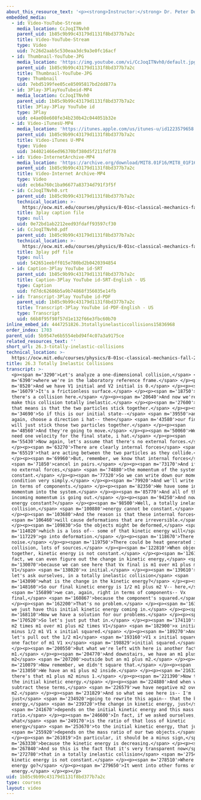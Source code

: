 ```yaml
---
about_this_resource_text: '<p><strong>Instructor:</strong> Dr. Peter Dourmashkin</p>'
embedded_media:
  - id: Video-YouTube-Stream
    media_location: CcJoqITNvh0
    parent_uid: 1b85c9b99c43179d1131f8bd377b7a2c
    title: Video-YouTube-Stream
    type: Video
    uid: 7c26d2aab5c530eaa3dc9a3e0fc16acf
  - id: Thumbnail-YouTube-JPG
    media_location: 'https://img.youtube.com/vi/CcJoqITNvh0/default.jpg'
    parent_uid: 1b85c9b99c43179d1131f8bd377b7a2c
    title: Thumbnail-YouTube-JPG
    type: Thumbnail
    uid: 7ebd5199fee05ce85095817bd2dd877a
  - id: 3Play-3PlayYouTubeid-MP4
    media_location: CcJoqITNvh0
    parent_uid: 1b85c9b99c43179d1131f8bd377b7a2c
    title: 3Play-3Play YouTube id
    type: 3Play
    uid: e4ae08e608fe34b230b42c044051b32e
  - id: Video-iTunesU-MP4
    media_location: 'https://itunes.apple.com/us/itunes-u/id1223579658'
    parent_uid: 1b85c9b99c43179d1131f8bd377b7a2c
    title: Video-iTunes U-MP4
    type: Video
    uid: 344021466ed96370bf380d5f211fdf78
  - id: Video-InternetArchive-MP4
    media_location: 'https://archive.org/download/MIT8.01F16/MIT8_01F16_L26v03_360p.mp4'
    parent_uid: 1b85c9b99c43179d1131f8bd377b7a2c
    title: Video-Internet Archive-MP4
    type: Video
    uid: ecb6a760c1ba96677a83734d791f3f5f
  - id: CcJoqITNvh0.srt
    parent_uid: 1b85c9b99c43179d1131f8bd377b7a2c
    technical_location: >-
      https://ocw.mit.edu/courses/physics/8-01sc-classical-mechanics-fall-2016/week-9-collision-theory/26.3-totally-inelastic-collisions/26.3-totally-inelastic-collisions/CcJoqITNvh0.srt
    title: 3play caption file
    type: null
    uid: 0e72bd1ab2212eed93fdaff93597cf30
  - id: CcJoqITNvh0.pdf
    parent_uid: 1b85c9b99c43179d1131f8bd377b7a2c
    technical_location: >-
      https://ocw.mit.edu/courses/physics/8-01sc-classical-mechanics-fall-2016/week-9-collision-theory/26.3-totally-inelastic-collisions/26.3-totally-inelastic-collisions/CcJoqITNvh0.pdf
    title: 3play pdf file
    type: null
    uid: 542651eebff015e780bd2b0420394854
  - id: Caption-3Play YouTube id-SRT
    parent_uid: 1b85c9b99c43179d1131f8bd377b7a2c
    title: Caption-3Play YouTube id-SRT-English - US
    type: Caption
    uid: fd7dc62686b5a9b74868f356035e14fb
  - id: Transcript-3Play YouTube id-PDF
    parent_uid: 1b85c9b99c43179d1131f8bd377b7a2c
    title: Transcript-3Play YouTube id-PDF-English - US
    type: Transcript
    uid: 66b8f95f98f57d1e132f66e3fbc60b70
inline_embed_id: 4447251826.3totallyinelasticcollisions15836968
order_index: 1703
parent_uid: 5b9547e6b5554ebd94f4c07a3a9175ce
related_resources_text: ''
short_url: 26.3-totally-inelastic-collisions
technical_location: >-
  https://ocw.mit.edu/courses/physics/8-01sc-classical-mechanics-fall-2016/week-9-collision-theory/26.3-totally-inelastic-collisions/26.3-totally-inelastic-collisions
title: 26.3 Totally Inelastic Collisions
transcript: >-
  <p><span m='3290'>Let's analyze a one-dimensional collision,</span> <span
  m='6390'>where we're in the laboratory reference frame.</span> </p><p><span
  m='8520'>And we have V1 initial and V2 initial is 0.</span> </p><p><span
  m='16079'>It's a frictionless surface.</span> </p><p><span m='18750'>But
  there's a collision here.</span> </p><p><span m='20640'>And now we're going to
  make this collision totally inelastic.</span> </p><p><span m='27600'>Now what
  that means is that the two particles stick together.</span> </p><p><span
  m='34690'>So if this is our initial state--</span> <span m='39550'>and let's,
  again, choose a direction i hat-- then</span> <span m='43580'>our final state
  will just stick those two particles together.</span> </p><p><span
  m='48560'>And they're going to move.</span> </p><p><span m='50060'>We only
  need one velocity for the final state, i hat.</span> </p><p><span
  m='55430'>Now again, let's assume that there's no external forces.</span>
  </p><p><span m='63270'>There are clearly internal forces</span> <span
  m='65519'>that are acting between the two particles as they collide.</span>
  </p><p><span m='69960'>But, remember, we know that internal forces</span>
  <span m='71850'>cancel in pairs.</span> </p><p><span m='73170'>And if there's
  no external forces,</span> <span m='74880'>the momentum of the system is
  constant.</span> </p><p><span m='77320'>So we can write down our momentum
  condition very simply.</span> </p><p><span m='79920'>And we'll write it again
  in terms of components.</span> </p><p><span m='82350'>We have some incoming
  momentum into the system.</span> </p><p><span m='85770'>And all of that
  incoming momentum is going out.</span> </p><p><span m='94250'>And now, is
  energy constant?</span> </p><p><span m='98500'>Well, a totally inelastic
  collision,</span> <span m='100880'>energy cannot be constant.</span>
  </p><p><span m='103680'>And the reason is that these internal forces</span>
  <span m='106460'>will cause deformations that are irreversible.</span>
  </p><p><span m='109830'>So the objects might be deformed,</span> <span
  m='114020'>which is a loss of-- some of that kinetic energy will</span> <span
  m='117229'>go into deformation.</span> </p><p><span m='118670'>There could be
  noise.</span> </p><p><span m='119750'>There could be heat generated in the
  collision, lots of sources.</span> </p><p><span m='122810'>When objects stick
  together, kinetic energy is not constant.</span> </p><p><span m='126180'>In
  fact, we can even figure out the change in kinetic energy,</span> <span
  m='130070'>because we can see here that Vx final is m1 over m1 plus m2
  V1</span> <span m='138020'>x initial.</span> </p><p><span m='139610'>And now
  let's ask ourselves, in a totally inelastic collision</span> <span
  m='143090'>what is the change in the kinetic energy?</span> </p><p><span
  m='148160'>So our final kinetic energy is 1/2 m1 plus m2 V-- here,</span>
  <span m='156890'>we can, again, right in terms of components-- Vx
  final,</span> <span m='160867'>because the component's squared.</span>
  </p><p><span m='162200'>That's no problem.</span> </p><p><span m='163430'>And
  we just have this initial kinetic energy coming in.</span> </p><p><span
  m='168110'>Now we have a solution for our problems.</span> </p><p><span
  m='170520'>So let's just put that in.</span> </p><p><span m='174110'>m1 plus
  m2 times m1 over m1 plus m2 times V1</span> <span m='182900'>x initial squared
  minus 1/2 m1 V1 x initial squared.</span> </p><p><span m='189270'>And now
  let's pull out the 1/2 m1</span> <span m='193160'>V1 x initial squared-- 1/2
  one factor of m1 V1 x</span> <span m='198829'>initial squared.</span>
  </p><p><span m='200550'>But what we're left with here is another factor of
  m1.</span> </p><p><span m='204770'>And downstairs, we have an m1 plus
  m2</span> <span m='207200'>outside but an m1 plus m2.</span> </p><p><span
  m='210079'>Now remember, we didn't square that.</span> </p><p><span
  m='213050'>We have an m1 plus m2 inside.</span> </p><p><span m='216320'>So
  there's that m1 plus m2 minus 1.</span> </p><p><span m='221390'>Now this is
  the initial kinetic energy.</span> </p><p><span m='224880'>And when we
  subtract these terms,</span> <span m='226579'>we have negative m2 over m1 plus
  m2.</span> </p><p><span m='231829'>And so what we see here is-- I'm
  just</span> <span m='234920'>going to rewrite this again-- that the kinetic
  energy,</span> <span m='239720'>the change in kinetic energy, just</span>
  <span m='241670'>depends on the initial kinetic energy and this mass
  ratio.</span> </p><p><span m='246600'>In fact, if we asked ourselves,
  what</span> <span m='249170'>is the ratio of that loss of kinetic
  energy</span> <span m='253670'>to the initial kinetic energy, that just</span>
  <span m='255920'>depends on the mass ratio of our two objects.</span>
  </p><p><span m='261019'>In particular, it should be a minus sign,</span> <span
  m='263330'>because the kinetic energy is decreasing.</span> </p><p><span
  m='267840'>And so this is the fact that it's very transparent now</span> <span
  m='272780'>that in a totally inelastic collision</span> <span m='275450'>the
  kinetic energy is not constant.</span> </p><p><span m='278510'>Where did that
  energy go?</span> </p><p><span m='279650'>It went into other forms of
  energy.</span> </p><p></p>
uid: 1b85c9b99c43179d1131f8bd377b7a2c
type: courses
layout: video
---
```

